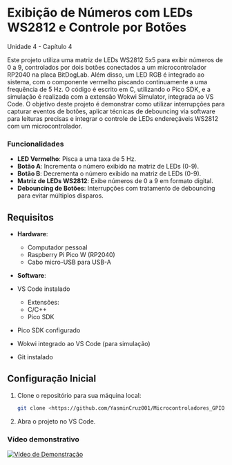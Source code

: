 # Exibição de Números com LEDs WS2812 e Controle por Botões
Unidade 4 - Capítulo 4

Este projeto utiliza uma matriz de LEDs WS2812 5x5 para exibir números de 0 a 9, controlados por dois botões conectados a um microcontrolador RP2040 na placa BitDogLab. Além disso, um LED RGB é integrado ao sistema, com o componente vermelho piscando continuamente a uma frequência de 5 Hz. O código é escrito em C, utilizando o Pico SDK, e a simulação é realizada com a extensão Wokwi Simulator, integrada ao VS Code.
O objetivo deste projeto é demonstrar como utilizar interrupções para capturar eventos de botões, aplicar técnicas de debouncing via software para leituras precisas e integrar o controle de LEDs endereçáveis WS2812 com um microcontrolador.

### Funcionalidades

- **LED Vermelho**: Pisca a uma taxa de 5 Hz.
- **Botão A**: Incrementa o número exibido na matriz de LEDs (0-9).
- **Botão B**: Decrementa o número exibido na matriz de LEDs (0-9).
- **Matriz de LEDs WS2812**: Exibe números de 0 a 9 em formato digital.
- **Debouncing de Botões**: Interrupções com tratamento de debouncing para evitar múltiplos disparos.

## Requisitos

- **Hardware**:
  - Computador pessoal
  - Raspberry Pi Pico W (RP2040)
  - Cabo micro-USB para USB-A

- **Software**:
- VS Code instalado
  - Extensões:
   - C/C++
   - Pico SDK
- Pico SDK configurado
- Wokwi integrado ao VS Code (para simulação)
- Git instalado

## Configuração Inicial
1. Clone o repositório para sua máquina local:
   ```bash
   git clone <https://github.com/YasminCruz001/Microcontroladores_GPIO_Embarcatech_Tarefa2.git>
2. Abra o projeto no VS Code.

### Vídeo demonstrativo

[![Vídeo de Demonstração](https://img.shields.io/badge/Assistir-Vídeo-blue)](https://drive.google.com/file/d/1F8rPZ8euf3PFMoI5qfjCSZo_gJHYV6XR/view?usp=sharing)
